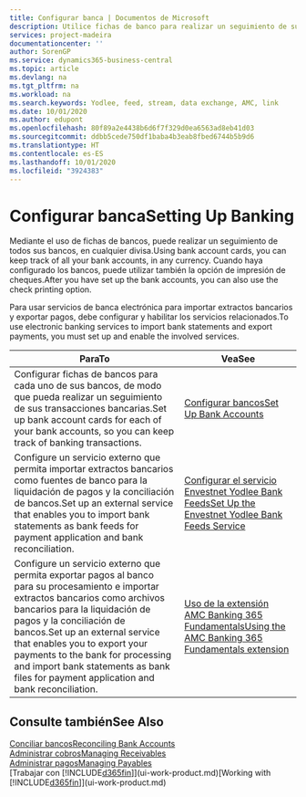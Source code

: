 ```yaml
---
title: Configurar banca | Documentos de Microsoft
description: Utilice fichas de banco para realizar un seguimiento de sus cuentas bancarias y configurar las fuentes de bancos, como Yodlee, para intercambiar datos.
services: project-madeira
documentationcenter: ''
author: SorenGP
ms.service: dynamics365-business-central
ms.topic: article
ms.devlang: na
ms.tgt_pltfrm: na
ms.workload: na
ms.search.keywords: Yodlee, feed, stream, data exchange, AMC, link
ms.date: 10/01/2020
ms.author: edupont
ms.openlocfilehash: 80f89a2e4438b6d6f7f329d0ea6563ad8eb41d03
ms.sourcegitcommit: ddbb5cede750df1baba4b3eab8fbed6744b5b9d6
ms.translationtype: HT
ms.contentlocale: es-ES
ms.lasthandoff: 10/01/2020
ms.locfileid: "3924383"
---
```

# <a name="setting-up-banking"></a><span data-ttu-id="03c1e-103">Configurar banca</span><span class="sxs-lookup"><span data-stu-id="03c1e-103">Setting Up Banking</span></span>
<span data-ttu-id="03c1e-104">Mediante el uso de fichas de bancos, puede realizar un seguimiento de todos sus bancos, en cualquier divisa.</span><span class="sxs-lookup"><span data-stu-id="03c1e-104">Using bank account cards, you can keep track of all your bank accounts, in any currency.</span></span> <span data-ttu-id="03c1e-105">Cuando haya configurado los bancos, puede utilizar también la opción de impresión de cheques.</span><span class="sxs-lookup"><span data-stu-id="03c1e-105">After you have set up the bank accounts, you can also use the check printing option.</span></span>

<span data-ttu-id="03c1e-106">Para usar servicios de banca electrónica para importar extractos bancarios y exportar pagos, debe configurar y habilitar los servicios relacionados.</span><span class="sxs-lookup"><span data-stu-id="03c1e-106">To use electronic banking services to import bank statements and  export payments, you must set up and enable the involved services.</span></span>

| <span data-ttu-id="03c1e-107">Para</span><span class="sxs-lookup"><span data-stu-id="03c1e-107">To</span></span> | <span data-ttu-id="03c1e-108">Vea</span><span class="sxs-lookup"><span data-stu-id="03c1e-108">See</span></span> |
| --- | --- |
| <span data-ttu-id="03c1e-109">Configurar fichas de bancos para cada uno de sus bancos, de modo que pueda realizar un seguimiento de sus transacciones bancarias.</span><span class="sxs-lookup"><span data-stu-id="03c1e-109">Set up bank account cards for each of your bank accounts, so you can keep track of banking transactions.</span></span> |[<span data-ttu-id="03c1e-110">Configurar bancos</span><span class="sxs-lookup"><span data-stu-id="03c1e-110">Set Up Bank Accounts</span></span>](bank-how-setup-bank-accounts.md) |
| <span data-ttu-id="03c1e-111">Configure un servicio externo que permita importar extractos bancarios como fuentes de banco para la liquidación de pagos y la conciliación de bancos.</span><span class="sxs-lookup"><span data-stu-id="03c1e-111">Set up an external service that enables you to import bank statements as bank feeds for payment application and bank reconciliation.</span></span> |[<span data-ttu-id="03c1e-112">Configurar el servicio Envestnet Yodlee Bank Feeds</span><span class="sxs-lookup"><span data-stu-id="03c1e-112">Set Up the Envestnet Yodlee Bank Feeds Service</span></span>](bank-how-setup-bank-statement-service.md) |
| <span data-ttu-id="03c1e-113">Configure un servicio externo que permita exportar pagos al banco para su procesamiento e importar extractos bancarios como archivos bancarios para la liquidación de pagos y la conciliación de bancos.</span><span class="sxs-lookup"><span data-stu-id="03c1e-113">Set up an external service that enables you to export your payments to the bank for processing  and import bank statements as bank files for payment application and bank reconciliation.</span></span> |[<span data-ttu-id="03c1e-114">Uso de la extensión AMC Banking 365 Fundamentals</span><span class="sxs-lookup"><span data-stu-id="03c1e-114">Using the AMC Banking 365 Fundamentals extension</span></span>](ui-extensions-amc-banking.md) |

## <a name="see-also"></a><span data-ttu-id="03c1e-115">Consulte también</span><span class="sxs-lookup"><span data-stu-id="03c1e-115">See Also</span></span>
[<span data-ttu-id="03c1e-116">Conciliar bancos</span><span class="sxs-lookup"><span data-stu-id="03c1e-116">Reconciling Bank Accounts</span></span>](bank-manage-bank-accounts.md)  
[<span data-ttu-id="03c1e-117">Administrar cobros</span><span class="sxs-lookup"><span data-stu-id="03c1e-117">Managing Receivables</span></span>](receivables-manage-receivables.md)  
[<span data-ttu-id="03c1e-118">Administrar pagos</span><span class="sxs-lookup"><span data-stu-id="03c1e-118">Managing Payables</span></span>](payables-manage-payables.md)  
<span data-ttu-id="03c1e-119">[Trabajar con [!INCLUDE[d365fin](includes/d365fin_md.md)]](ui-work-product.md)</span><span class="sxs-lookup"><span data-stu-id="03c1e-119">[Working with [!INCLUDE[d365fin](includes/d365fin_md.md)]](ui-work-product.md)</span></span>
